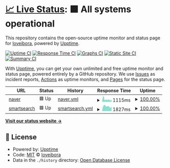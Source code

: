 # [📈 Live Status](https://loveibora.github.io/test): <!--live status--> **🟩 All systems operational**

This repository contains the open-source uptime monitor and status page for [loveibora](https://loveibora.github.io/test), powered by [Upptime](https://github.com/upptime/upptime).

[![Uptime CI](https://github.com/loveibora/test/workflows/Uptime%20CI/badge.svg)](https://github.com/loveibora/test/actions?query=workflow%3A%22Uptime+CI%22)
[![Response Time CI](https://github.com/loveibora/test/workflows/Response%20Time%20CI/badge.svg)](https://github.com/loveibora/test/actions?query=workflow%3A%22Response+Time+CI%22)
[![Graphs CI](https://github.com/loveibora/test/workflows/Graphs%20CI/badge.svg)](https://github.com/loveibora/test/actions?query=workflow%3A%22Graphs+CI%22)
[![Static Site CI](https://github.com/loveibora/test/workflows/Static%20Site%20CI/badge.svg)](https://github.com/loveibora/test/actions?query=workflow%3A%22Static+Site+CI%22)
[![Summary CI](https://github.com/loveibora/test/workflows/Summary%20CI/badge.svg)](https://github.com/loveibora/test/actions?query=workflow%3A%22Summary+CI%22)

With [Upptime](https://upptime.js.org), you can get your own unlimited and free uptime monitor and status page, powered entirely by a GitHub repository. We use [Issues](https://github.com/loveibora/test/issues) as incident reports, [Actions](https://github.com/loveibora/test/actions) as uptime monitors, and [Pages](https://loveibora.github.io/test) for the status page.

<!--start: status pages-->
<!-- This summary is generated by Upptime (https://github.com/upptime/upptime) -->
<!-- Do not edit this manually, your changes will be overwritten -->
<!-- prettier-ignore -->
| URL | Status | History | Response Time | Uptime |
| --- | ------ | ------- | ------------- | ------ |
| <img alt="" src="https://icons.duckduckgo.com/ip3/www.naver.com.ico" height="13"> [naver](https://www.naver.com) | 🟩 Up | [naver.yml](https://github.com/loveibora/test/commits/HEAD/history/naver.yml) | <details><summary><img alt="Response time graph" src="./graphs/naver/response-time-week.png" height="20"> 1115ms</summary><br><a href="https://loveibora.github.io/test/history/naver"><img alt="Response time 922" src="https://img.shields.io/endpoint?url=https%3A%2F%2Fraw.githubusercontent.com%2Floveibora%2Ftest%2FHEAD%2Fapi%2Fnaver%2Fresponse-time.json"></a><br><a href="https://loveibora.github.io/test/history/naver"><img alt="24-hour response time 944" src="https://img.shields.io/endpoint?url=https%3A%2F%2Fraw.githubusercontent.com%2Floveibora%2Ftest%2FHEAD%2Fapi%2Fnaver%2Fresponse-time-day.json"></a><br><a href="https://loveibora.github.io/test/history/naver"><img alt="7-day response time 1115" src="https://img.shields.io/endpoint?url=https%3A%2F%2Fraw.githubusercontent.com%2Floveibora%2Ftest%2FHEAD%2Fapi%2Fnaver%2Fresponse-time-week.json"></a><br><a href="https://loveibora.github.io/test/history/naver"><img alt="30-day response time 1003" src="https://img.shields.io/endpoint?url=https%3A%2F%2Fraw.githubusercontent.com%2Floveibora%2Ftest%2FHEAD%2Fapi%2Fnaver%2Fresponse-time-month.json"></a><br><a href="https://loveibora.github.io/test/history/naver"><img alt="1-year response time 951" src="https://img.shields.io/endpoint?url=https%3A%2F%2Fraw.githubusercontent.com%2Floveibora%2Ftest%2FHEAD%2Fapi%2Fnaver%2Fresponse-time-year.json"></a></details> | <details><summary><a href="https://loveibora.github.io/test/history/naver">100.00%</a></summary><a href="https://loveibora.github.io/test/history/naver"><img alt="All-time uptime 100.00%" src="https://img.shields.io/endpoint?url=https%3A%2F%2Fraw.githubusercontent.com%2Floveibora%2Ftest%2FHEAD%2Fapi%2Fnaver%2Fuptime.json"></a><br><a href="https://loveibora.github.io/test/history/naver"><img alt="24-hour uptime 100.00%" src="https://img.shields.io/endpoint?url=https%3A%2F%2Fraw.githubusercontent.com%2Floveibora%2Ftest%2FHEAD%2Fapi%2Fnaver%2Fuptime-day.json"></a><br><a href="https://loveibora.github.io/test/history/naver"><img alt="7-day uptime 100.00%" src="https://img.shields.io/endpoint?url=https%3A%2F%2Fraw.githubusercontent.com%2Floveibora%2Ftest%2FHEAD%2Fapi%2Fnaver%2Fuptime-week.json"></a><br><a href="https://loveibora.github.io/test/history/naver"><img alt="30-day uptime 100.00%" src="https://img.shields.io/endpoint?url=https%3A%2F%2Fraw.githubusercontent.com%2Floveibora%2Ftest%2FHEAD%2Fapi%2Fnaver%2Fuptime-month.json"></a><br><a href="https://loveibora.github.io/test/history/naver"><img alt="1-year uptime 100.00%" src="https://img.shields.io/endpoint?url=https%3A%2F%2Fraw.githubusercontent.com%2Floveibora%2Ftest%2FHEAD%2Fapi%2Fnaver%2Fuptime-year.json"></a></details>
| <img alt="" src="https://icons.duckduckgo.com/ip3/smartsearch.kosha.or.kr.ico" height="13"> [smartsearch](https://smartsearch.kosha.or.kr) | 🟩 Up | [smartsearch.yml](https://github.com/loveibora/test/commits/HEAD/history/smartsearch.yml) | <details><summary><img alt="Response time graph" src="./graphs/smartsearch/response-time-week.png" height="20"> 1827ms</summary><br><a href="https://loveibora.github.io/test/history/smartsearch"><img alt="Response time 1753" src="https://img.shields.io/endpoint?url=https%3A%2F%2Fraw.githubusercontent.com%2Floveibora%2Ftest%2FHEAD%2Fapi%2Fsmartsearch%2Fresponse-time.json"></a><br><a href="https://loveibora.github.io/test/history/smartsearch"><img alt="24-hour response time 1809" src="https://img.shields.io/endpoint?url=https%3A%2F%2Fraw.githubusercontent.com%2Floveibora%2Ftest%2FHEAD%2Fapi%2Fsmartsearch%2Fresponse-time-day.json"></a><br><a href="https://loveibora.github.io/test/history/smartsearch"><img alt="7-day response time 1827" src="https://img.shields.io/endpoint?url=https%3A%2F%2Fraw.githubusercontent.com%2Floveibora%2Ftest%2FHEAD%2Fapi%2Fsmartsearch%2Fresponse-time-week.json"></a><br><a href="https://loveibora.github.io/test/history/smartsearch"><img alt="30-day response time 1668" src="https://img.shields.io/endpoint?url=https%3A%2F%2Fraw.githubusercontent.com%2Floveibora%2Ftest%2FHEAD%2Fapi%2Fsmartsearch%2Fresponse-time-month.json"></a><br><a href="https://loveibora.github.io/test/history/smartsearch"><img alt="1-year response time 1728" src="https://img.shields.io/endpoint?url=https%3A%2F%2Fraw.githubusercontent.com%2Floveibora%2Ftest%2FHEAD%2Fapi%2Fsmartsearch%2Fresponse-time-year.json"></a></details> | <details><summary><a href="https://loveibora.github.io/test/history/smartsearch">100.00%</a></summary><a href="https://loveibora.github.io/test/history/smartsearch"><img alt="All-time uptime 99.54%" src="https://img.shields.io/endpoint?url=https%3A%2F%2Fraw.githubusercontent.com%2Floveibora%2Ftest%2FHEAD%2Fapi%2Fsmartsearch%2Fuptime.json"></a><br><a href="https://loveibora.github.io/test/history/smartsearch"><img alt="24-hour uptime 100.00%" src="https://img.shields.io/endpoint?url=https%3A%2F%2Fraw.githubusercontent.com%2Floveibora%2Ftest%2FHEAD%2Fapi%2Fsmartsearch%2Fuptime-day.json"></a><br><a href="https://loveibora.github.io/test/history/smartsearch"><img alt="7-day uptime 100.00%" src="https://img.shields.io/endpoint?url=https%3A%2F%2Fraw.githubusercontent.com%2Floveibora%2Ftest%2FHEAD%2Fapi%2Fsmartsearch%2Fuptime-week.json"></a><br><a href="https://loveibora.github.io/test/history/smartsearch"><img alt="30-day uptime 100.00%" src="https://img.shields.io/endpoint?url=https%3A%2F%2Fraw.githubusercontent.com%2Floveibora%2Ftest%2FHEAD%2Fapi%2Fsmartsearch%2Fuptime-month.json"></a><br><a href="https://loveibora.github.io/test/history/smartsearch"><img alt="1-year uptime 99.99%" src="https://img.shields.io/endpoint?url=https%3A%2F%2Fraw.githubusercontent.com%2Floveibora%2Ftest%2FHEAD%2Fapi%2Fsmartsearch%2Fuptime-year.json"></a></details>

<!--end: status pages-->

[**Visit our status website →**](https://loveibora.github.io/test)

## 📄 License

- Powered by: [Upptime](https://github.com/upptime/upptime)
- Code: [MIT](./LICENSE) © [loveibora](https://loveibora.github.io/test)
- Data in the `./history` directory: [Open Database License](https://opendatacommons.org/licenses/odbl/1-0/)
